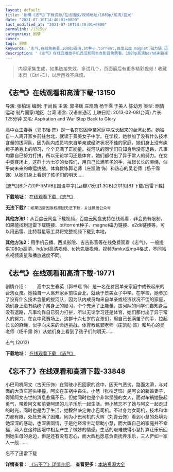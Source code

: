 ```yaml
---
layout: default
title: '剧情《志气》下载资源/在线播放/视频地址/1080p/高清/蓝光'
date: "2021-07-10T14:40:01+0800"
last_modified_at: "2021-07-10T14:40:01+0800"
permalink: /13150/
categories: 剧情
cover:
tags: 剧情
keywords: '志气,在线免费看,1080p高清,bt种子,torrent,百度云盘,magnet,磁力链,迅雷下载资源'
description: '《志气》在线云播放手机西瓜影院吉吉影音免费看，1080p高清bd/hd未删减完整版和tc抢先枪版，mkv/mp4格式，附带bt/torrent种子、magnet/磁力链、百度云盘、网盘资源迅雷下载链接'
---
```


>内容采集生成，如果链接失效，多试几个，页面最后有更多精彩视频！收藏本页（Ctrl+D)，以后再找不麻烦。


## 《志气》在线观看和高清下载-13150

导演: 张柏瑞 编剧: 于尚民 主演: 郭书瑶 庄凯勋 杨千霈 于美人 陈幼芳 类型: 剧情 运动 制片国家/地区: 台湾 语言: 汉语普通话 上映日期: 2013-02-08(台湾) 片长: 125分钟 又名: Aspiration and War Step Back to Glory

高中女生春英（郭书瑶 饰）是一名在贫困单亲家庭中成长起来的台湾女孩。她独自一人离开家乡前往台北，就读于景美女子中学。在学校，她参加了没有什么技术含量的拔河队，因为队内成员均来自单亲或经济状况不佳的家庭，她们身上没有纨绔子弟身上的陋习，个个充满了正能量。拔河队的同学们自知身后没有退路，凡事均靠自已努力打拼，所以无论学习还是体育，她们都付出了异于常人的努力。在女中竟赛场上，这群十六七岁的女孩们，用自己长满茧子的手，拉起长长的麻绳，似乎向未来的命运挑战。体育教练郭老师（庄凯勋 饰）和热心的吴老师（杨千霈 饰）从她们身上看到了孩子们的明天…..


[志气][BD-720P-RMVB][国语中字][豆瓣7.1分][1.3GB][2013][BT下载/迅雷下载]

**下载地址**： [在线观看下载 《志气》](https://www.btdx8.com/torrent/step_back_to_glory_2013.html) 


**无法下载?**：`如果迅雷因版权原因无法下载，关注微信公众号 `

**其他方法1**：从百度云网盘下载视频，百度云网盘支持在线观看，非会员有限制，如果能找到迅雷下载链接、bt/torrent种子、magnet磁力链接、e2dk链接等，可以用迅雷、比特彗星等工具将完整视频下载到本地。

**其他方法2**：用手机云播、西瓜影院、吉吉影音等在线免费观看《志气》，一般提供1080p高清、hd/bd高清视频、tc抢先版视频，视频为mkv或mp4格式，不同站点视频质量和播放速度不同。


## 《志气》在线观看和高清下载-19771

剧情介绍：　　高中女生春英（郭书瑶 饰）是一名在贫困单亲家庭中成长起来的台湾女孩。她独自一人离开家乡前往台北，就读于景美女子中学。在学校，她参加了没有什么技术含量的拔河队，因为队内成员均来自单亲或经济状况不佳的家庭，她们身上没有纨绔子弟身上的陋习，个个充满了正能量。拔河队的同学们自知身后没有退路，凡事均靠自已努力打拼，所以无论学习还是体育，她们都付出了异于常人的努力。在女中竟赛场上，这群十六七岁的女孩们，用自己长满茧子的手，拉起长长的麻绳，似乎向未来的命运挑战。体育教练郭老师（庄凯勋 饰）和热心的吴老师（杨千霈 饰）从她们身上看到了孩子们的明天......


志气 (2013)

**下载地址**： [在线观看下载 《志气》](https://www.btbtdy.me/btdy/dy2162.html) 


## 《忘不了》在线观看和高清下载-33848

小巴司机阿文（古天乐饰）在驾驶小巴回家的途中，因天气恶劣，路面太滑，与对面的大货车迎头相撞，阿文在车祸中丧生。小慧（张柏芝饰）是阿文的新婚妻子，得知阿文去世的消息悲痛不已，但她同时也是个非常坚强的女人，面对车祸她鼓起勇气，带着阿文和前妻阿珊的儿子乐乐一起生活。但小慧忘不了她与阿文一起走过的时光，同时也是为了生活，她毅然决定做小巴司机。不过身为女司机，技术和体力都有限，处处充满了困难。同为小巴司机的大辉（刘青云饰）看到小慧的处境为她深深的感动，也深表同情，于是他经常主动帮助小慧，而大辉自己的家庭并不幸福，两人在这种困境中相互产生了微妙的情感。生活的艰难使得小慧打算让乐乐回到她生母的身边，但是还有没有忍心，而大辉也愿意负责抚养乐乐，三人俨如一家人一般&hellip;…


忘不了迅雷下载

**详情查看**： [《忘不了》详情介绍](/movie/33848/)， **查看更多**：[本站资源大全](/movie/t/all/)

